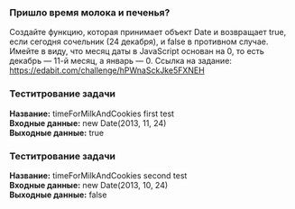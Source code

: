 ### Пришло время молока и печенья?

Создайте функцию, которая принимает объект Date и возвращает true, если сегодня сочельник (24 декабря), и false в противном случае.
Имейте в виду, что месяц даты в JavaScript основан на 0, то есть декабрь — 11-й месяц, а январь — 0.
Ссылка на задание: https://edabit.com/challenge/hPWnaSckJke5FXNEH
### Теститрование задачи 

**Название:**
timeForMilkAndCookies first test</br>
**Входные данные:** new Date(2013, 11, 24)</br>
**Выходные данные:** true</br>

### Теститрование задачи 

**Название:**
timeForMilkAndCookies second test</br>
**Входные данные:** new Date(2013, 10, 24)</br>
**Выходные данные:** false</br>